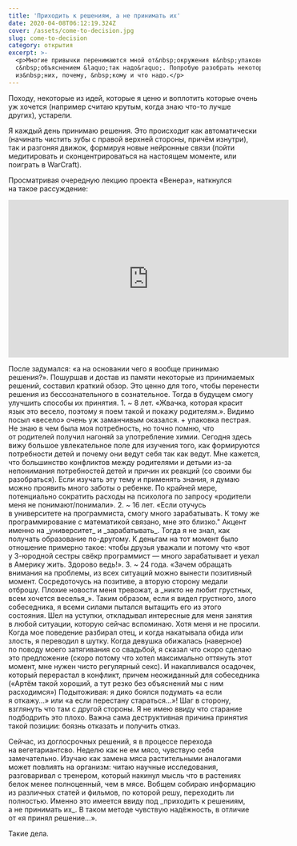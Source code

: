 ```yaml
---
title: 'Приходить к решениям, а не принимать их'
date: 2020-04-08T06:12:19.324Z
cover: /assets/come-to-decision.jpg
slug: come-to-decision
category: открытия
excerpt: >-
  <p>Многие привычки перенимаются мной от&nbsp;окружения в&nbsp;упаковке
  с&nbsp;объяснением &laquo;так надо&raquo;. Попробую разобрать некоторые
  из&nbsp;них, почему, &nbsp;кому и что надо.</p>
---
```

<p>Походу, некоторые из&nbsp;идей, которые я&nbsp;ценю и&nbsp;воплотить которые очень уж&nbsp;хочется (например считаю крутым, когда знаю <nobr>что-то</nobr> лучше других), устарели.</p>
<p>Я&nbsp;каждый день принимаю решения. Это происходит как автоматически (начинать чистить зубы с&nbsp;правой верхней стороны, причём изнутри), так и&nbsp;разгоняя движок, формируя новые нейронные связи (пойти медитировать и&nbsp;сконцентрироваться на&nbsp;настоящем моменте, или поиграть в&nbsp;WarCraft).</p>
<p>Просматривая очередную лекцию проекта &laquo;Венера&raquo;, наткнулся на&nbsp;такое рассуждение:</p>
<iframe width="560" height="315" src="https://www.youtube.com/embed/iq2WR0S6tSo" frameborder="0" allow="accelerometer; autoplay; encrypted-media; gyroscope; picture-in-picture" allowfullscreen></iframe>
<p>После задумался: &laquo;а&nbsp;на&nbsp;основании чего я&nbsp;вообще принимаю решения?&raquo;. Пошуршав и&nbsp;достав из&nbsp;памяти некоторые из&nbsp;принимаемых решений, составил краткий обзор. Это ценно для того, чтобы перенести решения из&nbsp;бессознательного в&nbsp;сознательное. Тогда в&nbsp;будущем смогу улучшить способы их&nbsp;принятия.
1. ~ 8 лет. &laquo;Жвачка, которая красит язык это весело, поэтому я&nbsp;поем такой и&nbsp;покажу родителям.&raquo;. Видимо посыл &laquo;весело&raquo; очень уж&nbsp;заманчивым оказался. + упаковка пестрая. Не&nbsp;знаю в&nbsp;чем была моя потребность, но&nbsp;точно помню, что от&nbsp;родителей получил нагоняй за&nbsp;употребление химии.
Сегодня здесь вижу большое увлекательное поле для изучения того, как формируются потребности детей и&nbsp;почему они ведут себя так как ведут. Мне кажется, что большинство конфликтов между родителями и&nbsp;детьми <nobr>из-за</nobr> непонимания потребностей детей и&nbsp;причин их&nbsp;реакций (со&nbsp;своими&nbsp;бы разобраться). Если изучать эту тему и&nbsp;применять знания, я&nbsp;думаю можно проявить много заботы о&nbsp;ребенке. По&nbsp;крайней мере, потенциально сократить расходы на&nbsp;психолога по&nbsp;запросу &laquo;родители меня не&nbsp;понимают/понимали&raquo;.
2. ~ 16 лет. &laquo;Если отучусь в&nbsp;университете на&nbsp;программиста, смогу много зарабатывать. К&nbsp;тому&nbsp;же программирование с&nbsp;математикой связано, мне это близко." Акцент именно на&nbsp;_университет_ и&nbsp;_зарабатывать_. Тогда я&nbsp;не&nbsp;знал, как получать образование <nobr>по-другому</nobr>. К&nbsp;деньгам на&nbsp;тот момент было отношение примерно такое: чтобы друзья уважали и&nbsp;потому что &laquo;вот у&nbsp;<nobr>3-юродной</nobr> сестры свёкр программист&nbsp;&mdash; много зарабатывает и&nbsp;уехал в&nbsp;Америку жить. Здорово ведь!&raquo;.
3. ~ 24 года. &laquo;Зачем обращать внимания на&nbsp;проблемы, из&nbsp;всех ситуаций можно вынести позитивный момент. Сосредоточусь на&nbsp;позитиве, а&nbsp;вторую сторону медали отброшу. Плохие новости меня тревожат, а&nbsp;_никто не&nbsp;любит грустных, всем хочется веселья_&raquo;. Таким образом, если я&nbsp;видел грустного, злого собеседника, я&nbsp;всеми силами пытался вытащить его из&nbsp;этого состояния. Шел на&nbsp;уступки, откладывал интересные для меня занятия в&nbsp;любой ситуации, которую сейчас вспоминаю. Хотя меня и&nbsp;не&nbsp;просили. Когда мое поведение разбирал отец, и&nbsp;когда накатывала обида или злость, я&nbsp;переводил в&nbsp;шутку. Когда девушка обижалась (наверное) по&nbsp;поводу моего затягивания со&nbsp;свадьбой, я&nbsp;сказал что скоро сделаю это предложение (скоро потому что хотел максимально оттянуть этот момент, мне нужен чисто регулярный секс). И&nbsp;накапливался осадочек, который перерастал в&nbsp;конфликт, причем неожиданный для собеседника (&laquo;Артём такой хороший, а&nbsp;тут резко без объяснений мы&nbsp;с&nbsp;ним расходимся&raquo;)
Подытоживая: я&nbsp;дико боялся подумать &laquo;а&nbsp;если я&nbsp;откажу&hellip;&raquo; или &laquo;а&nbsp;если перестану стараться&hellip;&raquo;! Шаг в&nbsp;сторону, взглянуть что там с&nbsp;другой стороны. Я&nbsp;не&nbsp;имею ввиду что старание подбодрить это плохо. Важна сама деструктивная причина принятия такой позиции: боязнь отказать и&nbsp;получить отказ.
</p>
<p>Сейчас, из&nbsp;доглосрочных решений, я&nbsp;в&nbsp;процессе перехода на&nbsp;вегетариантсво. Неделю как не&nbsp;ем&nbsp;мясо, чувствую себя замечательно. Изучаю как замена мяса растительными аналогами может повлиять на&nbsp;организм: читаю научные исследования, разговаривал с&nbsp;тренером, который накинул мысль что в&nbsp;растениях белок менее полноценный, чем в&nbsp;мясе. Вобщем собираю информацию из&nbsp;различных статей и&nbsp;фильмов, по&nbsp;которой решу, переходить&nbsp;ли полностью. Именно это имеется ввиду под _приходить к&nbsp;решениям, а&nbsp;не&nbsp;принимать их_. В&nbsp;таком методе чувствую надёжность, в&nbsp;отличие от&nbsp;&laquo;я&nbsp;принял решение&hellip;&raquo;. </p>
<p>Такие дела.</p>
